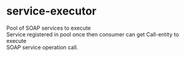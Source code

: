 # service-executor
Pool of SOAP services to execute<br/>
Service registered in pool once then consumer can get Call-entity to execute<br/>
SOAP service operation call.

